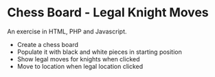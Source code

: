 # Chess Board - Legal Knight Moves

An exercise in HTML, PHP and Javascript.

* Create a chess board
* Populate it with black and white pieces in starting position
* Show legal moves for knights when clicked
* Move to location when legal location clicked



